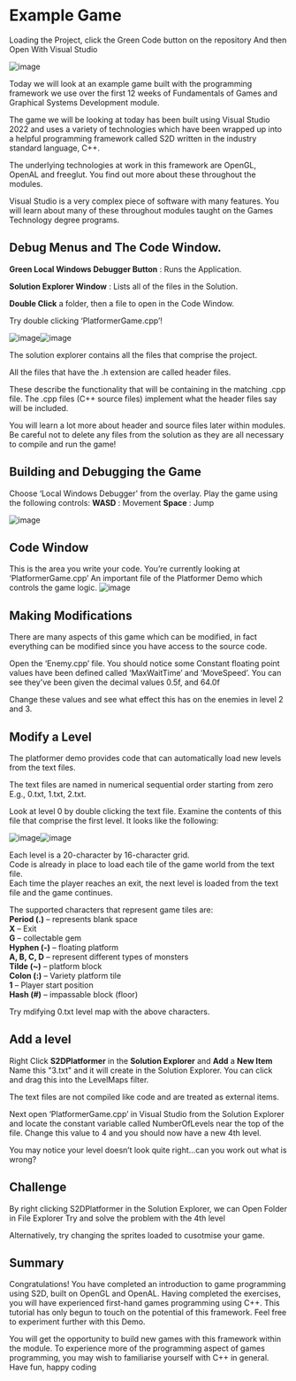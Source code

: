 # Example Game

Loading the Project, click the Green Code button on the repository
And then Open With Visual Studio 

![image](https://user-images.githubusercontent.com/9059588/226904104-6db1b61d-2ca4-4c09-acdc-aa4fe73a48a3.png)


Today we will look at an example game built with the programming framework we use over the first 
12 weeks of Fundamentals of Games and Graphical Systems Development module.

The game we will be looking at today has been built using Visual Studio 2022 and uses a variety of 
technologies which have been wrapped up into a helpful programming framework called S2D 
written in the industry standard language, C++. 

The underlying technologies at work in this framework are OpenGL, OpenAL and freeglut. 
You find out more about these throughout the modules. 

Visual Studio is a very complex piece of software with many features. You will learn about many of 
these throughout modules taught on the Games Technology degree programs.


## Debug Menus and The Code Window. 

<b>Green Local Windows Debugger Button</b> : Runs the Application. 

<b>Solution Explorer Window</b> : Lists all of the files in the Solution.

<b>Double Click</b> a folder, then a file to open in the Code Window. 

Try double clicking ‘PlatformerGame.cpp’!

![image](https://user-images.githubusercontent.com/9059588/226861622-e29c3c6d-acc2-4ef6-97eb-3d1ec6f1ecab.png)![image](https://user-images.githubusercontent.com/9059588/226860947-98f6dfdc-53d0-4810-a7bc-a0b2c8eaa832.png)

The solution explorer contains all the files that comprise the project.

All the files that have the .h extension are called header files. 

These describe the functionality that will be containing in the matching .cpp file. 
The .cpp files (C++ source files) implement what the header files say will be included. 

You will learn a lot more about header and source files later within modules. Be careful not to delete any 
files from the solution as they are all necessary to compile and run the game! 

## Building and Debugging the Game
Choose ‘Local Windows Debugger' from the overlay. Play the game using the following controls:
<b>WASD</b> : Movement
<b>Space</b> : Jump

![image](https://user-images.githubusercontent.com/9059588/226863337-52aefeec-00cd-4729-aaa9-d14cfc6abb68.png)


## Code Window
This is the area you write your code. You’re currently looking at ‘PlatformerGame.cpp’ 
An important 
file of the Platformer Demo which controls the game logic.
![image](https://user-images.githubusercontent.com/9059588/226863908-568b38f4-4cc9-40c9-bfd0-31002da9ce30.png)


## Making Modifications
There are many aspects of this game which can be modified, in fact everything can be modified since 
you have access to the source code. 

Open the ‘Enemy.cpp’ file. You should notice some Constant floating point values have been 
defined called ‘MaxWaitTime’ and ‘MoveSpeed’. 
You can see they've been given the decimal values 0.5f, and 64.0f

Change these values and see what effect this has on the enemies in level 2 and 3.

## Modify a Level
The platformer demo provides code that can automatically load new levels from the text files. 

The text files are named in numerical sequential order starting from zero E.g., 0.txt, 1.txt, 2.txt.

Look at level 0 by double clicking the text file. Examine the contents of this file that comprise the 
first level. It looks like the following:

![image](https://user-images.githubusercontent.com/9059588/226885398-45d97c1d-26b6-4d90-aefc-54d12164c030.png)![image](https://user-images.githubusercontent.com/9059588/226885456-131e64ac-157d-42bb-8da2-b2fb793c7378.png)


Each level is a 20-character by 16-character grid.  
Code is already in place to load each tile of the game world from the text file.  
Each time the player reaches an exit, the next level is loaded from the text file and the game continues.  

The supported characters that represent game tiles are:  
<b>Period (.)</b> – represents blank space  
<b>X</b> – Exit  
<b>G</b> – collectable gem  
<b>Hyphen (-)</b> – floating platform  
<b>A, B, C, D</b> – represent different types of monsters  
<b>Tilde (~)</b> – platform block  
<b>Colon (:)</b> – Variety platform tile  
<b>1</b> – Player start position  
<b>Hash (#)</b> – impassable block (floor)  

Try mdifying 0.txt level map with the above characters.


## Add a level

Right Click <b>S2DPlatformer</b> in the <b>Solution Explorer</b> and <b>Add</b> a <b>New Item</b>
Name this "3.txt" and it will create in the Solution Explorer.
You can click and drag this into the LevelMaps filter.

The text files are not compiled like code and are treated as external items.

Next open ‘PlatformerGame.cpp’ in Visual Studio from the Solution Explorer and locate the constant 
variable called NumberOfLevels near the top of the file. 
Change this value to 4 and you should now have a new 4th level. 

You may notice your level doesn’t look quite right...can you work out what is wrong? 

## Challenge

By right clicking S2DPlatformer in the Solution Explorer, we can Open Folder in File Explorer
Try and solve the problem with the 4th level

Alternatively, try changing the sprites loaded to cusotmise your game.

## Summary
Congratulations! You have completed an introduction to game programming using S2D, built on 
OpenGL and OpenAL. Having completed the exercises, you will have experienced first-hand games 
programming using C++. This tutorial has only begun to touch on the potential of this framework. 
Feel free to experiment further with this Demo. 

You will get the opportunity to build new games with this framework within the module. 
To experience more of the programming aspect of games programming, you may wish to familiarise 
yourself with C++ in general. 
Have fun, happy coding
